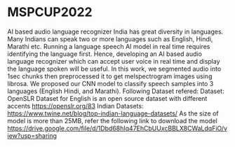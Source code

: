 # MSPCUP2022
AI based audio language recognizer
India has great diversity in languages. Many Indians can speak two or more languages such as English, Hindi, Marathi etc. Running a language speech AI model in real time requires identifying the language first. Hence, developing an AI based audio language recognizer which can accept user voice in real time and display the language spoken will be useful. 
In this work, we segmented audio into 1sec chunks then preprocessed it to get melspectrogram images using librosa. We proposed our CNN model to classify speech samples into 3 languages (English Hindi, and Marathi).
Following Dataset refered: 
Dataset: 
OpenSLR Dataset for English is an open source dataset with different accents
https://openslr.org/83
Indian Datasets: 
https://www.twine.net/blog/top-indian-language-datasets/
As the size of model is more than 25MB, refer the following link to download the model
https://drive.google.com/file/d/1Dbd68hIq47EhCbUUxcBBLX8CWaLdqFiO/view?usp=sharing
